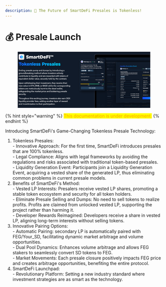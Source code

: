```yaml
---
description: 🚀 The Future of SmartDeFi Presales is Tokenless!
---
```


# 💰 Presale Launch

<figure><img src="../../../.gitbook/assets/Screenshot_15 (1).png" alt=""><figcaption></figcaption></figure>

{% hint style="warning" %}
<mark style="color:orange;">This documentation is under development.</mark>
{% endhint %}

Introducing SmartDeFi's Game-Changing Tokenless Presale Technology:

1. Tokenless Presales: \
   \- Innovative Approach: For the first time, SmartDeFi introduces presales that are 100% tokenless.    \
   \- Legal Compliance: Aligns with legal frameworks by avoiding the regulations and risks associated with traditional token-based presales.    \
   \- Liquidity Generation Event: Participants join a Liquidity Generation Event, acquiring a vested share of the generated LP, thus eliminating common problems in current presale models.
2. Benefits of SmartDeFi's Method:   \
   \- Vested LP Interests: Presalers receive vested LP shares, promoting a stable token ecosystem and security for all token holders.    \
   \- Eliminate Presale Selling and Dumps: No need to sell tokens to realize profits. Profits are claimed from unlocked vested LP, supporting the project rather than harming it.    \
   \- Developer Rewards Reimagined: Developers receive a share in vested LP, aligning long-term interests without selling tokens.
3. Innovative Pairing Options:    \
   \- Automatic Pairing: secondary LP is automatically paired with FEG/Your\_SD, facilitating dynamic market arbitrage and volume opportunities.    \
   \- Dual Pool Dynamics: Enhances volume arbitrage and allows FEG stakers to seamlessly convert SD tokens to FEG.    \
   \- Market Movements: Each presale closure positively impacts FEG price and creates arbitrage opportunities, benefiting the entire protocol.
4. SmartDeFi Launchpad:    \
   \- Revolutionary Platform: Setting a new industry standard where investment strategies are as smart as the technology.

